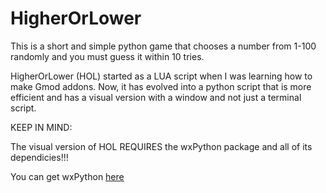 # HigherOrLower
This is a short and simple python game that chooses a number from 1-100 randomly and you must guess it within 10 tries.


HigherOrLower (HOL) started as a LUA script when I was learning how to make Gmod addons. Now, it has evolved into a python script that is more efficient and has a visual version with a window and not just a terminal script.



KEEP IN MIND:

   The visual version of HOL REQUIRES the wxPython package and all of its dependicies!!!

   You can get wxPython [here](https://wxpython.org/index.html)
